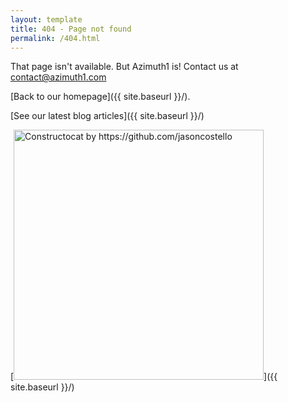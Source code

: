 ```yaml
---
layout: template
title: 404 - Page not found
permalink: /404.html
---
```


That page isn't available.  But Azimuth1 is!  Contact us at contact@azimuth1.com

[Back to our homepage]({{ site.baseurl }}/).

[See our latest blog articles]({{ site.baseurl }}/)

[<img src="{{ site.baseurl }}/images/404.jpg" alt="Constructocat by https://github.com/jasoncostello" style="width: 400px;"/>]({{ site.baseurl }}/)

